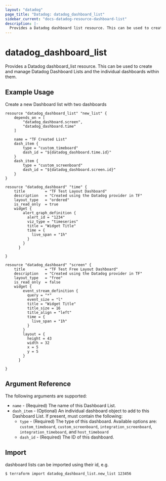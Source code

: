 ```yaml
---
layout: "datadog"
page_title: "Datadog: datadog_dashboard_list"
sidebar_current: "docs-datadog-resource-dashboard-list"
description: |-
  Provides a Datadog dashboard list resource. This can be used to create and manage dashboard lists and their sub elements.
---
```


# datadog_dashboard_list

Provides a Datadog dashboard_list resource. This can be used to create and manage Datadog Dashboard Lists and the individual dashboards within them.

## Example Usage

Create a new Dashboard list with two dashboards

```hcl
resource "datadog_dashboard_list" "new_list" {
	depends_on = [
		"datadog_dashboard.screen",
		"datadog_dashboard.time"
	]

    name = "TF Created List"
    dash_item {
        type = "custom_timeboard"
        dash_id = "${datadog_dashboard.time.id}"
    }
    dash_item {
        type = "custom_screenboard"
        dash_id = "${datadog_dashboard.screen.id}"
	}
}

resource "datadog_dashboard" "time" {
	title         = "TF Test Layout Dashboard"
	description   = "Created using the Datadog provider in TF"
	layout_type   = "ordered"
	is_read_only  = true
	widget {
		alert_graph_definition {
		  alert_id = "1234"
		  viz_type = "timeseries"
		  title = "Widget Title"
		  time = {
			live_span = "1h"
		  }
		}
	  }

}

resource "datadog_dashboard" "screen" {
	title         = "TF Test Free Layout Dashboard"
	description   = "Created using the Datadog provider in TF"
	layout_type   = "free"
	is_read_only  = false
	widget {
		event_stream_definition {
		  query = "*"
		  event_size = "l"
		  title = "Widget Title"
		  title_size = 16
		  title_align = "left"
		  time = {
			live_span = "1h"
		  }
		}
		layout = {
		  height = 43
		  width = 32
		  x = 5
		  y = 5
		}
	  }

}
```

## Argument Reference

The following arguments are supported:

* `name` - (Required) The name of this Dashboard List.
* `dash_item` - (Optional) An individual dashboard object to add to this Dashboard List. If present, must contain the following:
  * `type` - (Required) The type of this dashboard. Available options are: `custom_timeboard`, `custom_screenboard`, `integration_screenboard`, `integration_timeboard`, and `host_timeboard`
  * `dash_id` - (Required) The ID of this dashboard.


## Import

dashboard lists can be imported using their id, e.g.

```
$ terraform import datadog_dashboard_list.new_list 123456
```
